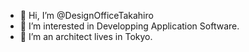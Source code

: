 - 👋 Hi, I’m @DesignOfficeTakahiro
- 👀 I’m interested in Developping Application Software.
- 🌱 I’m an architect lives in Tokyo.

<!---
DesignOfficeTakahiro/DesignOfficeTakahiro is a ✨ special ✨ repository because its `README.md` (this file) appears on your GitHub profile.
You can click the Preview link to take a look at your changes.
--->
